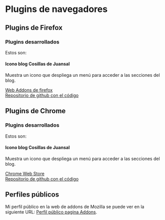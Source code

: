 # Plugins de navegadores

## Plugins de Firefox

### Plugins desarrollados

Estos son:

#### Icono blog Cosillas de Juansal

Muestra un icono que despliega un menú para acceder a las secciones del blog.

[Web Addons de firefox](https://addons.mozilla.org/en-US/firefox/addon/icono-blog-cosillas-de-juan/)  
[Repositorio de github con el código](https://github.com/juaalta/firefox-addon-icono-blog)


## Plugins de Chrome
### Plugins desarrollados

Estos son:

#### Icono blog Cosillas de Juansal

Muestra un icono que despliega un menú para acceder a las secciones del blog.

[Chrome Web Store](https://chrome.google.com/webstore/detail/icono-blog-cosillas-de-ju/gkmkpgbnpbgegbiaochjcjpcdkcheoaa?utm_source=chrome-ntp-icon)  
[Repositorio de github con el código](https://github.com/juaalta/chrome-addon-icono-blog)


## Perfiles públicos

Mi perfil público en la web de addons de Mozilla se puede ver en la siguiente URL: [Perfil público pagina Addons](https://addons.mozilla.org/en-US/firefox/user/96159/).
